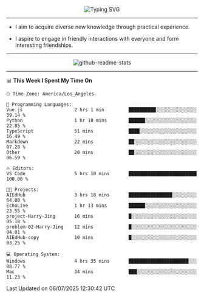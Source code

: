 <p align="center">
  <img src="https://readme-typing-svg.demolab.com?font=Fira+Code&weight=500&size=32&duration=2500&pause=1600&center=true&vCenter=true&random=false&width=1024&height=64&lines=Hi+there+%F0%9F%91%8B;I'm+delighted+you+could+make+it+here+%F0%9F%8E%89;I'm+Harry%2C+a+college+student+still+finding+my+way" alt="Typing SVG" />
</p>


---


- I aim to acquire diverse new knowledge through practical experience.

- I aspire to engage in friendly interactions with everyone and form interesting friendships.


---


<p align="center">
  <img src="https://github-readme-stats.vercel.app/api?username=Harry-Jing&show_icons=true" alt="github-readme-stats"/>
</p>


---

<!--START_SECTION:waka-->
📊 **This Week I Spent My Time On** 

```text
🕑︎ Time Zone: America/Los_Angeles

💬 Programming Languages: 
Vue.js                   2 hrs 1 min         ██████████░░░░░░░░░░░░░░░   39.14 % 
Python                   1 hr 10 mins        ██████░░░░░░░░░░░░░░░░░░░   22.85 % 
TypeScript               51 mins             ████░░░░░░░░░░░░░░░░░░░░░   16.49 % 
Markdown                 22 mins             ██░░░░░░░░░░░░░░░░░░░░░░░   07.28 % 
Other                    20 mins             ██░░░░░░░░░░░░░░░░░░░░░░░   06.59 % 

🔥 Editors: 
VS Code                  5 hrs 10 mins       █████████████████████████   100.00 % 

🐱‍💻 Projects: 
AIEdHub                  3 hrs 18 mins       ████████████████░░░░░░░░░   64.00 % 
EchoLive                 1 hr 13 mins        ██████░░░░░░░░░░░░░░░░░░░   23.55 % 
project-Harry-Jing       16 mins             █░░░░░░░░░░░░░░░░░░░░░░░░   05.18 % 
problem-02-Harry-Jing    12 mins             █░░░░░░░░░░░░░░░░░░░░░░░░   04.01 % 
AIEdHub-copy             10 mins             █░░░░░░░░░░░░░░░░░░░░░░░░   03.25 % 

💻 Operating System: 
Windows                  4 hrs 35 mins       ██████████████████████░░░   88.77 % 
Mac                      34 mins             ███░░░░░░░░░░░░░░░░░░░░░░   11.23 % 
```


 Last Updated on 06/07/2025 12:30:42 UTC
<!--END_SECTION:waka-->
